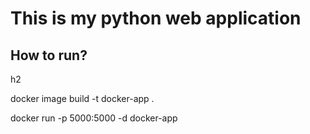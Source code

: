 <h1>This is my python web application</h1>

<h2>How to run?</h2>h2 
<p>docker image build -t docker-app .</p>
<p>docker run -p 5000:5000 -d docker-app</p>
